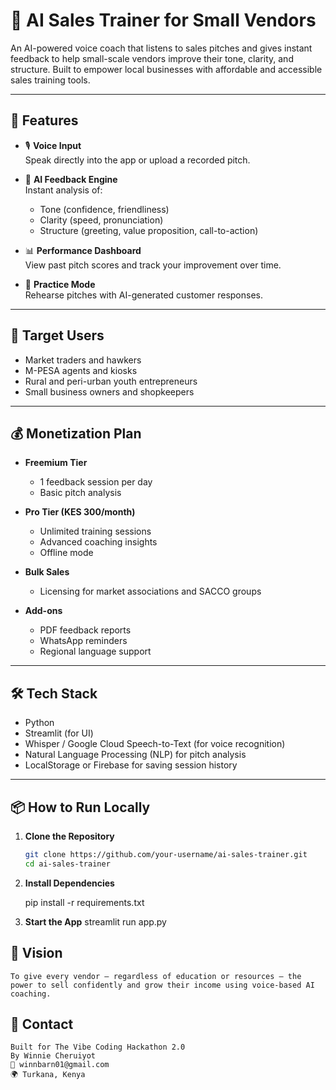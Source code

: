 # 🧠 AI Sales Trainer for Small Vendors

An AI-powered voice coach that listens to sales pitches and gives instant feedback to help small-scale vendors improve their tone, clarity, and structure. Built to empower local businesses with affordable and accessible sales training tools.

---

## 🚀 Features

- 🎙️ **Voice Input**  
  Speak directly into the app or upload a recorded pitch.

- 🧠 **AI Feedback Engine**  
  Instant analysis of:
  - Tone (confidence, friendliness)
  - Clarity (speed, pronunciation)
  - Structure (greeting, value proposition, call-to-action)

- 📊 **Performance Dashboard**  
  View past pitch scores and track your improvement over time.

- 🔁 **Practice Mode**  
  Rehearse pitches with AI-generated customer responses.

---

## 📱 Target Users

- Market traders and hawkers  
- M-PESA agents and kiosks  
- Rural and peri-urban youth entrepreneurs  
- Small business owners and shopkeepers  

---

## 💰 Monetization Plan

- **Freemium Tier**  
  - 1 feedback session per day  
  - Basic pitch analysis  

- **Pro Tier (KES 300/month)**  
  - Unlimited training sessions  
  - Advanced coaching insights  
  - Offline mode  

- **Bulk Sales**  
  - Licensing for market associations and SACCO groups  

- **Add-ons**  
  - PDF feedback reports  
  - WhatsApp reminders  
  - Regional language support

---

## 🛠 Tech Stack

- Python  
- Streamlit (for UI)  
- Whisper / Google Cloud Speech-to-Text (for voice recognition)  
- Natural Language Processing (NLP) for pitch analysis  
- LocalStorage or Firebase for saving session history  

---

## 📦 How to Run Locally

1. **Clone the Repository**
   ```bash
   git clone https://github.com/your-username/ai-sales-trainer.git
   cd ai-sales-trainer

2. **Install Dependencies**

    pip install -r requirements.txt

3. **Start the App**
    streamlit run app.py

## 🎯 Vision
    To give every vendor — regardless of education or resources — the power to sell confidently and grow their income using voice-based AI coaching.

## 🤝 Contact
    Built for The Vibe Coding Hackathon 2.0
    By Winnie Cheruiyot
    📧 winnbarn01@gmail.com
    🌍 Turkana, Kenya